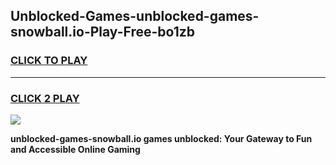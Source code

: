 
## Unblocked-Games-unblocked-games-snowball.io-Play-Free-bo1zb
<h3>
<a href="https://premium76.site?title=unblocked-games-snowball.io&ref=18A1">CLICK TO PLAY</a></h3>
<hr>

<h3>
<a href="https://premium76.site?title=unblocked-games-snowball.io&ref=18A1">CLICK 2 PLAY</a>
  
</h3>

<a href="https://premium76.site?title=unblocked-games-snowball.io&ref=18A1"><img src="https://clearcache.store/games.png"></a>


**unblocked-games-snowball.io games unblocked: Your Gateway to Fun and Accessible Online Gaming**
